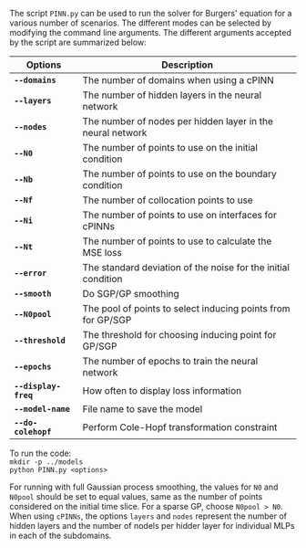 The script `PINN.py` can be used to run the solver for Burgers' equation for a various number of scenarios. The different modes can be selected by modifying the command line arguments. The different arguments accepted by the script are summarized below:

| Options | Description|
|---|---|
|**`--domains`**|      The number of domains when using a cPINN|
|**`--layers`**|       The number of hidden layers in the neural network|
|**`--nodes`**|        The number of nodes per hidden layer in the neural network|
|**`--N0`** |               The number of points to use on the initial condition|
|**`--Nb`** |               The number of points to use on the boundary condition|
|**`--Nf`** |             The number of collocation points to use|
|**`--Ni`** |              The number of points to use on interfaces for cPINNs|
|**`--Nt`** |              The number of points to use to calculate the MSE loss|
|**`--error`**|         The standard deviation of the noise for the initial condition|
|**`--smooth`**|              Do SGP/GP smoothing|
|**`--N0pool`**|        The pool of points to select inducing points from for GP/SGP|
|**`--threshold`**|     The threshold for choosing inducing point for GP/SGP|
|**`--epochs`**|       The number of epochs to train the neural network|
|**`--display-freq`**|  How often to display loss information|
|**`--model-name`**| File name to save the model|
|**`--do-colehopf`**| Perform Cole-Hopf transformation constraint|

To run the code: </br>
`mkdir -p ../models` </br>
`python PINN.py <options>`

For running with full Gaussian process smoothing, the values for `N0` and `N0pool` should be set to equal values, same as the number of points considered on the initial time slice. For a sparse GP, choose `N0pool > N0`. When using `cPINNs`, the options `layers` and `nodes` represent the number of hidden layers and the number of nodels per hidder layer for individual MLPs in each of the subdomains.
